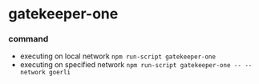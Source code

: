 # gatekeeper-one
### command
- executing on local network
    `npm run-script gatekeeper-one`
- executing on specified network
    `npm run-script gatekeeper-one -- --network goerli`
